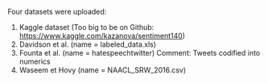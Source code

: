 Four datasets were uploaded:

1. Kaggle dataset (Too big to be on Github: https://www.kaggle.com/kazanova/sentiment140)
2. Davidson et al. (name = labeled_data.xls)
3. Founta et al. (name = hatespeechtwitter)
Comment: Tweets codified into numerics
4. Waseem et Hovy (name = NAACL_SRW_2016.csv)

